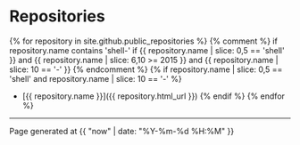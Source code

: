 # Repositories
{% for repository in site.github.public_repositories %}
  {% comment %} 
    if repository.name contains 'shell-' 
    if {{ repository.name | slice: 0,5 == 'shell' }} and {{ repository.name | slice: 6,10 >= 2015 }} and {{ repository.name | slice: 10 == '-' }}
  {% endcomment %}
  {% if repository.name | slice: 0,5 == 'shell' and repository.name | slice: 10 == '-' %}
  * [{{ repository.name }}]({{ repository.html_url }})
  {% endif %}
{% endfor %}

--------

Page generated at {{ "now" | date: "%Y-%m-%d %H:%M" }}
